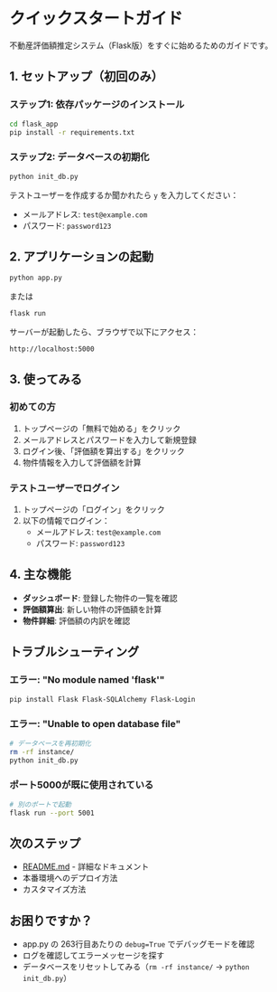 # クイックスタートガイド

不動産評価額推定システム（Flask版）をすぐに始めるためのガイドです。

## 1. セットアップ（初回のみ）

### ステップ1: 依存パッケージのインストール

```bash
cd flask_app
pip install -r requirements.txt
```

### ステップ2: データベースの初期化

```bash
python init_db.py
```

テストユーザーを作成するか聞かれたら `y` を入力してください：
- メールアドレス: `test@example.com`
- パスワード: `password123`

## 2. アプリケーションの起動

```bash
python app.py
```

または

```bash
flask run
```

サーバーが起動したら、ブラウザで以下にアクセス：
```
http://localhost:5000
```

## 3. 使ってみる

### 初めての方

1. トップページの「無料で始める」をクリック
2. メールアドレスとパスワードを入力して新規登録
3. ログイン後、「評価額を算出する」をクリック
4. 物件情報を入力して評価額を計算

### テストユーザーでログイン

1. トップページの「ログイン」をクリック
2. 以下の情報でログイン：
   - メールアドレス: `test@example.com`
   - パスワード: `password123`

## 4. 主な機能

- **ダッシュボード**: 登録した物件の一覧を確認
- **評価額算出**: 新しい物件の評価額を計算
- **物件詳細**: 評価額の内訳を確認

## トラブルシューティング

### エラー: "No module named 'flask'"

```bash
pip install Flask Flask-SQLAlchemy Flask-Login
```

### エラー: "Unable to open database file"

```bash
# データベースを再初期化
rm -rf instance/
python init_db.py
```

### ポート5000が既に使用されている

```bash
# 別のポートで起動
flask run --port 5001
```

## 次のステップ

- [README.md](README.md) - 詳細なドキュメント
- 本番環境へのデプロイ方法
- カスタマイズ方法

## お困りですか？

- app.py の 263行目あたりの `debug=True` でデバッグモードを確認
- ログを確認してエラーメッセージを探す
- データベースをリセットしてみる（`rm -rf instance/` → `python init_db.py`）
